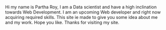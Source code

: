 Hi my name is Partha Roy, I am a Data scientist and have a high inclination towards Web Development.
I am an upcoming Web developer and right now acquiring required skills.
This site ie made to give you some idea about me and my work. Hope you like.
Thanks for visiting my site.